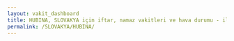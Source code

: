 ```yaml
---
layout: vakit_dashboard
title: HUBINA, SLOVAKYA için iftar, namaz vakitleri ve hava durumu - ilçe/eyalet seç
permalink: /SLOVAKYA/HUBINA/
---
```


<script type="text/javascript">
  var GLOBAL_COUNTRY = 'SLOVAKYA';
  var GLOBAL_CITY = 'HUBINA';
  var GLOBAL_STATE = '';
  var lat = 72;
  var lon = 21;
</script>
